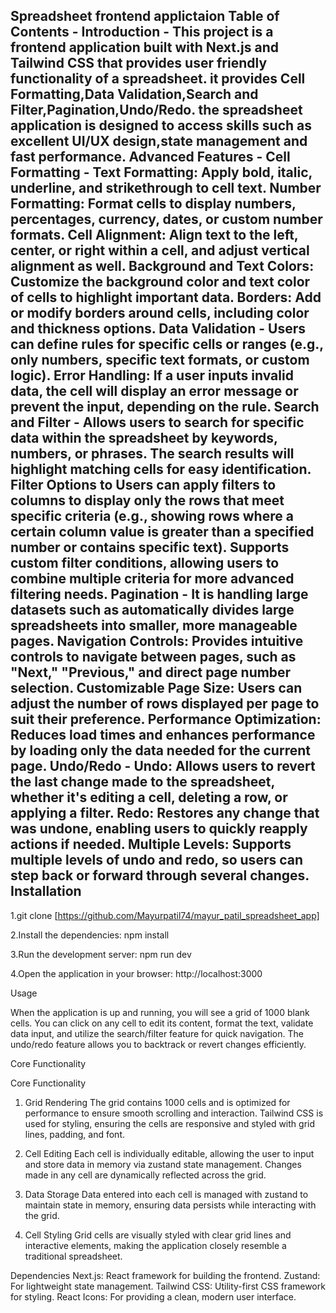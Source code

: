 Spreadsheet frontend applictaion
Table of Contents - 
Introduction -
This project is a frontend application built with Next.js and Tailwind CSS that provides user friendly functionality of a spreadsheet.
it provides Cell Formatting,Data Validation,Search and Filter,Pagination,Undo/Redo.
the spreadsheet application is designed to access skills such as excellent UI/UX design,state management and fast performance.
Advanced Features -
Cell Formatting -
Text Formatting: Apply bold, italic, underline, and strikethrough to cell text.
Number Formatting: Format cells to display numbers, percentages, currency, dates, or custom number formats.
Cell Alignment: Align text to the left, center, or right within a cell, and adjust vertical alignment as well.
Background and Text Colors: Customize the background color and text color of cells to highlight important data.
Borders: Add or modify borders around cells, including color and thickness options.
Data Validation -
Users can define rules for specific cells or ranges (e.g., only numbers, specific text formats, or custom logic).
Error Handling: If a user inputs invalid data, the cell will display an error message or prevent the input, depending on the rule.
Search and Filter -
Allows users to search for specific data within the spreadsheet by keywords, numbers, or phrases. The search results will highlight matching cells for easy identification.
Filter Options to Users can apply filters to columns to display only the rows that meet specific criteria (e.g., showing rows where a certain column value is greater than a specified number or contains specific text).
Supports custom filter conditions, allowing users to combine multiple criteria for more advanced filtering needs.
Pagination -
It is handling large datasets such as automatically divides large spreadsheets into smaller, more manageable pages.
Navigation Controls: Provides intuitive controls to navigate between pages, such as "Next," "Previous," and direct page number selection.
Customizable Page Size: Users can adjust the number of rows displayed per page to suit their preference.
Performance Optimization: Reduces load times and enhances performance by loading only the data needed for the current page.
Undo/Redo -
Undo: Allows users to revert the last change made to the spreadsheet, whether it's editing a cell, deleting a row, or applying a filter.
Redo: Restores any change that was undone, enabling users to quickly reapply actions if needed.
Multiple Levels: Supports multiple levels of undo and redo, so users can step back or forward through several changes.
Installation
-
1.git clone [https://github.com/Mayurpatil74/mayur_patil_spreadsheet_app] 

2.Install the dependencies:
npm install

3.Run the development server:
npm run dev

4.Open the application in your browser:
http://localhost:3000

Usage

When the application is up and running, you will see a grid of 1000 blank cells. You can click on any cell to edit its content, format the text, validate data input, and utilize the search/filter feature for quick navigation. The undo/redo feature allows you to backtrack or revert changes efficiently.


Core Functionality

Core Functionality
1. Grid Rendering
The grid contains 1000 cells and is optimized for performance to ensure smooth scrolling and interaction. Tailwind CSS is used for styling, ensuring the cells are responsive and styled with grid lines, padding, and font.

2. Cell Editing
Each cell is individually editable, allowing the user to input and store data in memory via zustand state management. Changes made in any cell are dynamically reflected across the grid.

3. Data Storage
Data entered into each cell is managed with zustand to maintain state in memory, ensuring data persists while interacting with the grid.

4. Cell Styling
Grid cells are visually styled with clear grid lines and interactive elements, making the application closely resemble a traditional spreadsheet.

Dependencies
Next.js: React framework for building the frontend.
Zustand: For lightweight state management.
Tailwind CSS: Utility-first CSS framework for styling.
React Icons: For providing a clean, modern user interface.



